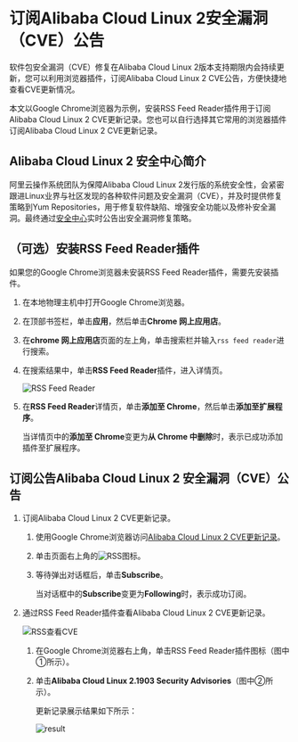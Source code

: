 # 订阅Alibaba Cloud Linux 2安全漏洞（CVE）公告

软件包安全漏洞（CVE）修复在Alibaba Cloud Linux 2版本支持期限内会持续更新，您可以利用浏览器插件，订阅Alibaba Cloud Linux 2 CVE公告，方便快捷地查看CVE更新情况。

本文以Google Chrome浏览器为示例，安装RSS Feed Reader插件用于订阅Alibaba Cloud Linux 2 CVE更新记录。您也可以自行选择其它常用的浏览器插件订阅Alibaba Cloud Linux 2 CVE更新记录。

## Alibaba Cloud Linux 2 安全中心简介

阿里云操作系统团队为保障Alibaba Cloud Linux 2发行版的系统安全性，会紧密跟进Linux业界与社区发现的各种软件问题及安全漏洞（CVE），并及时提供修复策略到Yum Repositories，用于修复软件缺陷、增强安全功能以及修补安全漏洞。最终通过[安全中心](http://mirrors.aliyun.com/alinux/cve/alinux2.xml)实时公告出安全漏洞修复策略。

## （可选）安装RSS Feed Reader插件

如果您的Google Chrome浏览器未安装RSS Feed Reader插件，需要先安装插件。

1.  在本地物理主机中打开Google Chrome浏览器。

2.  在顶部书签栏，单击**应用**，然后单击**Chrome 网上应用店**。

3.  在**chrome 网上应用店**页面的左上角，单击搜索栏并输入`rss feed reader`进行搜索。

4.  在搜索结果中，单击**RSS Feed Reader**插件，进入详情页。

    ![RSS Feed Reader](https://static-aliyun-doc.oss-accelerate.aliyuncs.com/assets/img/zh-CN/1288042161/p238771.png)

5.  在**RSS Feed Reader**详情页，单击**添加至 Chrome**，然后单击**添加至扩展程序**。

    当详情页中的**添加至 Chrome**变更为**从 Chrome 中删除**时，表示已成功添加插件至扩展程序。


## 订阅公告Alibaba Cloud Linux 2 安全漏洞（CVE）公告

1.  订阅Alibaba Cloud Linux 2 CVE更新记录。

    1.  使用Google Chrome浏览器访问[Alibaba Cloud Linux 2 CVE更新记录](http://mirrors.aliyun.com/alinux/cve/alinux2.xml)。

    2.  单击页面右上角的![RSS](https://static-aliyun-doc.oss-accelerate.aliyuncs.com/assets/img/zh-CN/2288042161/p238792.png)图标。

    3.  等待弹出对话框后，单击**Subscribe**。

        当对话框中的**Subscribe**变更为**Following**时，表示成功订阅。

2.  通过RSS Feed Reader插件查看Alibaba Cloud Linux 2 CVE更新记录。

    ![RSS查看CVE](https://static-aliyun-doc.oss-accelerate.aliyuncs.com/assets/img/zh-CN/2288042161/p238801.png)

    1.  在Google Chrome浏览器右上角，单击RSS Feed Reader插件图标（图中①所示）。

    2.  单击**Alibaba Cloud Linux 2.1903 Security Advisories**（图中②所示）。

        更新记录展示结果如下所示：

        ![result](https://static-aliyun-doc.oss-accelerate.aliyuncs.com/assets/img/zh-CN/2288042161/p238804.png)



